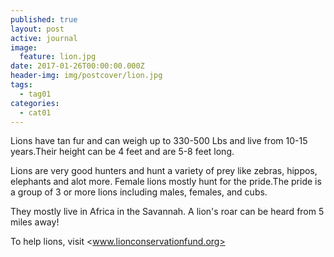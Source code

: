 ```yaml
---
published: true
layout: post
active: journal
image:
  feature: lion.jpg
date: 2017-01-26T00:00:00.000Z
header-img: img/postcover/lion.jpg
tags:
  - tag01
categories:
  - cat01
---
```

Lions have tan fur and can weigh up to 330-500 Lbs and live from 10-15 years.Their height can be 4 feet and are 5-8 feet long.

Lions are very good hunters and hunt a variety of prey like zebras, hippos, elephants and alot more.
Female lions mostly hunt for the pride.The pride is a group of 3 or more lions including males, females, and  cubs.

They mostly live in Africa in the Savannah.
A lion's roar can be heard from 5 miles away!

To help lions, visit <www.lionconservationfund.org>
